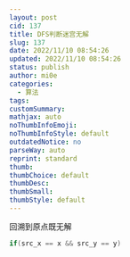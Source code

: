 ```yaml
---
layout: post
cid: 137
title: DFS判断迷宫无解
slug: 137
date: 2022/11/10 08:54:26
updated: 2022/11/10 08:54:26
status: publish
author: mi0e
categories: 
  - 算法
tags: 
customSummary: 
mathjax: auto
noThumbInfoEmoji: 
noThumbInfoStyle: default
outdatedNotice: no
parseWay: auto
reprint: standard
thumb: 
thumbChoice: default
thumbDesc: 
thumbSmall: 
thumbStyle: default
---
```



回溯到原点既无解

```cpp
if(src_x == x && src_y == y)
```
